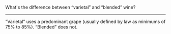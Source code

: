 What's the difference between “varietal” and “blended” wine?

---

“Varietal” uses a predominant grape (usually defined by law as minimums of 75% to 85%). “Blended” does not.
